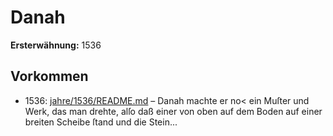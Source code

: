 # Danah

**Ersterwähnung:** 1536

## Vorkommen
- 1536: [jahre/1536/README.md](../jahre/1536/README.md) – Danah machte er no<
ein Muſter und Werk, das man drehte, alſo daß einer
von oben auf dem Boden auf einer breiten Scheibe ſtand
und die Stein...
